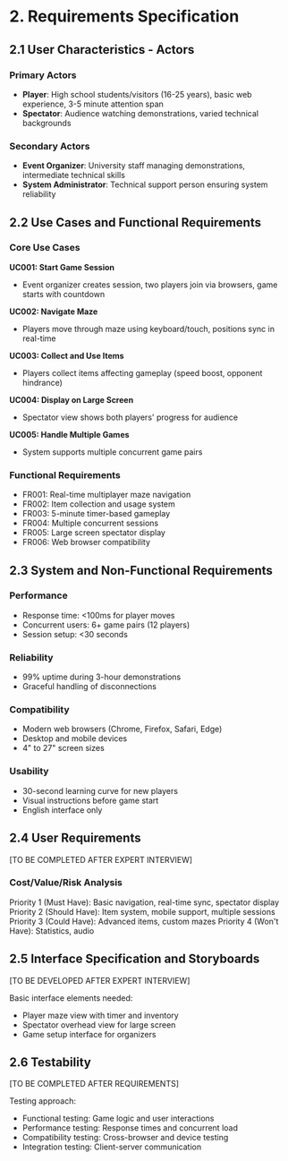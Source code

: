 # 2. Requirements Specification

## 2.1 User Characteristics - Actors

### Primary Actors
- **Player**: High school students/visitors (16-25 years), basic web experience, 3-5 minute attention span
- **Spectator**: Audience watching demonstrations, varied technical backgrounds

### Secondary Actors  
- **Event Organizer**: University staff managing demonstrations, intermediate technical skills
- **System Administrator**: Technical support person ensuring system reliability

## 2.2 Use Cases and Functional Requirements

### Core Use Cases
**UC001: Start Game Session**
- Event organizer creates session, two players join via browsers, game starts with countdown

**UC002: Navigate Maze**
- Players move through maze using keyboard/touch, positions sync in real-time

**UC003: Collect and Use Items**  
- Players collect items affecting gameplay (speed boost, opponent hindrance)

**UC004: Display on Large Screen**
- Spectator view shows both players' progress for audience

**UC005: Handle Multiple Games**
- System supports multiple concurrent game pairs

### Functional Requirements
- FR001: Real-time multiplayer maze navigation
- FR002: Item collection and usage system  
- FR003: 5-minute timer-based gameplay
- FR004: Multiple concurrent sessions
- FR005: Large screen spectator display
- FR006: Web browser compatibility

## 2.3 System and Non-Functional Requirements

### Performance
- Response time: <100ms for player moves
- Concurrent users: 6+ game pairs (12 players)
- Session setup: <30 seconds

### Reliability  
- 99% uptime during 3-hour demonstrations
- Graceful handling of disconnections

### Compatibility
- Modern web browsers (Chrome, Firefox, Safari, Edge)
- Desktop and mobile devices
- 4" to 27" screen sizes

### Usability
- 30-second learning curve for new players
- Visual instructions before game start
- English interface only

## 2.4 User Requirements

[TO BE COMPLETED AFTER EXPERT INTERVIEW]

### Cost/Value/Risk Analysis
Priority 1 (Must Have): Basic navigation, real-time sync, spectator display
Priority 2 (Should Have): Item system, mobile support, multiple sessions  
Priority 3 (Could Have): Advanced items, custom mazes
Priority 4 (Won't Have): Statistics, audio

## 2.5 Interface Specification and Storyboards

[TO BE DEVELOPED AFTER EXPERT INTERVIEW]

Basic interface elements needed:
- Player maze view with timer and inventory
- Spectator overhead view for large screen
- Game setup interface for organizers

## 2.6 Testability

[TO BE COMPLETED AFTER REQUIREMENTS]

Testing approach:
- Functional testing: Game logic and user interactions
- Performance testing: Response times and concurrent load  
- Compatibility testing: Cross-browser and device testing
- Integration testing: Client-server communication

